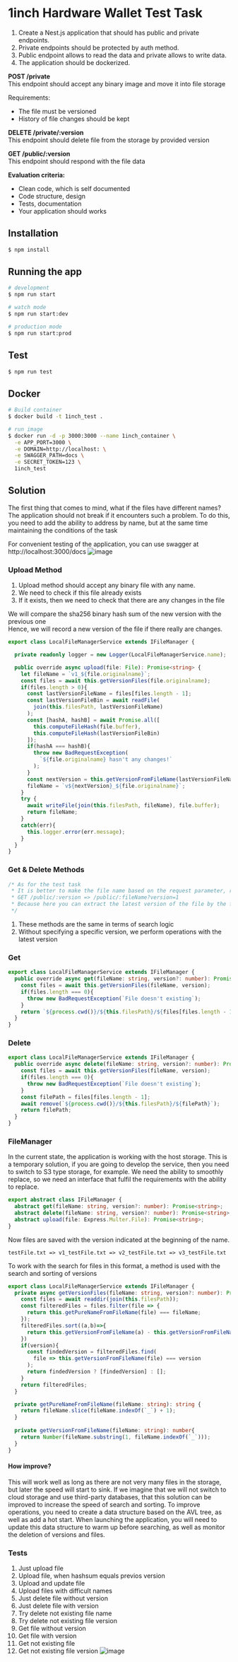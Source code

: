 # 1inch Hardware Wallet Test Task

1. Create a Nest.js application that should has public and private endpoints.
2. Private endpoints should be protected by auth method.
3. Public endpoint allows to read the data and private allows to write data.
4. The application should be dockerized.

**POST /private**\
This endpoint should accept any binary image and move it into file storage

Requirements:
- The file must be versioned
- History of file changes should be kept

**DELETE /private/:version**\
This endpoint should delete file from the storage by provided version

**GET /public/:version**\
This endpoint should respond with the file data

**Evaluation criteria:**
- Clean code, which is self documented
- Code structure, design
- Tests, documentation
- Your application should works

## Installation

```bash
$ npm install
```

## Running the app

```bash
# development
$ npm run start

# watch mode
$ npm run start:dev

# production mode
$ npm run start:prod
```

## Test

```bash
$ npm run test
```

## Docker
```bash
# Build container
$ docker build -t 1inch_test .

# run image
$ docker run -d -p 3000:3000 --name 1inch_container \
  -e APP_PORT=3000 \
  -e DOMAIN=http://localhost: \
  -e SWAGGER_PATH=docs \
  -e SECRET_TOKEN=123 \
  1inch_test
```

## Solution 
The first thing that comes to mind, what if the files have different names? The application should not break if it encounters such a problem. To do this, you need to add the ability to address by name, but at the same time maintaining the conditions of the task

For convenient testing of the application, you can use swagger at http://localhost:3000/docs
![image](https://github.com/shkvik/1inch-hardware-wallet-test/assets/75574213/c919b43f-aeb8-4f91-b592-b2c288fe0c32)

### Upload Method
1. Upload method should accept any binary file with any name.
2. We need to check if this file already exists
3. If it exists, then we need to check that there are any changes in the file

We will compare the sha256 binary hash sum of the new version with the previous one\
Hence, we will record a new version of the file if there really are changes.

```ts
export class LocalFileManagerService extends IFileManager {

  private readonly logger = new Logger(LocalFileManagerService.name);

  public override async upload(file: File): Promise<string> {
    let fileName = `v1_${file.originalname}`;
    const files = await this.getVersionFiles(file.originalname);
    if(files.length > 0){
      const lastVersionFileName = files[files.length - 1];
      const lastVersionFileBin = await readFile(
        join(this.filesPath, lastVersionFileName)
      );
      const [hashA, hashB] = await Promise.all([
        this.computeFileHash(file.buffer),
        this.computeFileHash(lastVersionFileBin)
      ]);
      if(hashA === hashB){
        throw new BadRequestException(
          `${file.originalname} hasn't any changes!`
        );
      }
      const nextVersion = this.getVersionFromFileName(lastVersionFileName) + 1;
      fileName = `v${nextVersion}_${file.originalname}`;
    }
    try {
      await writeFile(join(this.filesPath, fileName), file.buffer);
      return fileName;
    }
    catch(err){
      this.logger.error(err.message);
    }
  }
}
```
### Get & Delete Methods
```ts
/* As for the test task
 * It is better to make the file name based on the request parameter, rather than the version, then it would be more logical
 * GET /public/:version => /public/:fileName?version=1
 * Because here you can extract the latest version of the file by the filename, if it is not explicitly specified
 */
```
1. These methods are the same in terms of search logic
2. Without specifying a specific version, we perform operations with the latest version

### Get
```ts
export class LocalFileManagerService extends IFileManager {
  public override async get(fileName: string, version?: number): Promise<string> {
    const files = await this.getVersionFiles(fileName, version);
    if(files.length === 0){
      throw new BadRequestException(`File doesn't existing`);
    }
    return `${process.cwd()}/${this.filesPath}/${files[files.length - 1]}`;
  }
}
```

### Delete
```ts
export class LocalFileManagerService extends IFileManager {
  public override async delete(fileName: string, version?: number): Promise<string> {
    const files = await this.getVersionFiles(fileName, version);
    if(files.length === 0){
      throw new BadRequestException(`File doesn't existing`);
    }
    const filePath = files[files.length - 1];
    await remove(`${process.cwd()}/${this.filesPath}/${filePath}`);
    return filePath;
  }
}
```

### FileManager 
In the current state, the application is working with the host storage. This is a temporary solution, if you are going to develop the service, then you need to switch to S3 type storage, for example. We need the ability to smoothly replace, so we need an interface that fulfil the requirements with the ability to replace.
```ts
export abstract class IFileManager {
  abstract get(fileName: string, version?: number): Promise<string>;
  abstract delete(fileName: string, version?: number): Promise<string>;
  abstract upload(file: Express.Multer.File): Promise<string>;
}
```
Now files are saved with the version indicated at the beginning of the name.
```
testFile.txt => v1_testFile.txt => v2_testFile.txt => v3_testFile.txt
```
To work with the search for files in this format, a method is used with the search and sorting of versions
```ts
export class LocalFileManagerService extends IFileManager {
  private async getVersionFiles(fileName: string, version?: number): Promise<string[]>{
    const files = await readdir(join(this.filesPath));
    const filteredFiles = files.filter(file => {
      return this.getPureNameFromFileName(file) === fileName;
    });
    filteredFiles.sort((a,b)=>{
      return this.getVersionFromFileName(a) - this.getVersionFromFileName(b);
    }) 
    if(version){
      const findedVersion = filteredFiles.find(
        file => this.getVersionFromFileName(file) === version
      );
      return findedVersion ? [findedVersion] : [];
    }
    return filteredFiles;
  }

  private getPureNameFromFileName(fileName: string): string {
    return fileName.slice(fileName.indexOf(`_`) + 1);
  }
  
  private getVersionFromFileName(fileName: string): number{
    return Number(fileName.substring(1, fileName.indexOf(`_`)));
  }
}
```
#### How improve?
This will work well as long as there are not very many files in the storage, but later the speed will start to sink. If we imagine that we will not switch to cloud storage and use third-party databases, that this solution can be improved to increase the speed of search and sorting. To improve operations, you need to create a data structure based on the AVL tree, as well as add a hot start. When launching the application, you will need to update this data structure to warm up before searching, as well as monitor the deletion of versions and files.

### Tests
1. Just upload file
2. Upload file, when hashsum equals previos version
3. Upload and update file
4. Upload files with difficult names
5. Just delete file without version
6. Just delete file with version
7. Try delete not existing file name
8. Try delete not existing file version
9. Get file without version
10. Get file with version
11. Get not existing file
12. Get not existing file version
![image](https://github.com/shkvik/1inch-hardware-wallet-test/assets/75574213/0da7a51a-cc14-4472-83c4-7570548038dd)
